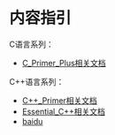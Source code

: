 # 内容指引

C语言系列：

* [C_Primer_Plus相关文档](/C_Primer_Plus/)

C++语言系列：

* [C++_Primer相关文档](/C++_Primer/)
* [Essential_C++相关文档](/Essential_C++/)
* [baidu](https://www.baidu.com/)